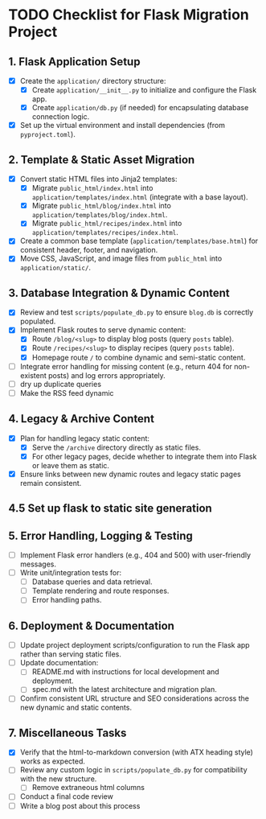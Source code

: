 # TODO Checklist for Flask Migration Project

## 1. Flask Application Setup
- [x] Create the `application/` directory structure:
  - [x] Create `application/__init__.py` to initialize and configure the Flask app.
  - [x] Create `application/db.py` (if needed) for encapsulating database connection logic.
- [x] Set up the virtual environment and install dependencies (from `pyproject.toml`).

## 2. Template & Static Asset Migration
- [x] Convert static HTML files into Jinja2 templates:
  - [x] Migrate `public_html/index.html` into `application/templates/index.html` (integrate with a base layout).
  - [x] Migrate `public_html/blog/index.html` into `application/templates/blog/index.html`.
  - [x] Migrate `public_html/recipes/index.html` into `application/templates/recipes/index.html`.
- [x] Create a common base template (`application/templates/base.html`) for consistent header, footer, and navigation.
- [x] Move CSS, JavaScript, and image files from `public_html` into `application/static/`.

## 3. Database Integration & Dynamic Content
- [x] Review and test `scripts/populate_db.py` to ensure `blog.db` is correctly populated.
- [x] Implement Flask routes to serve dynamic content:
  - [x] Route `/blog/<slug>` to display blog posts (query `posts` table).
  - [x] Route `/recipes/<slug>` to display recipes (query `posts` table).
  - [x] Homepage route `/` to combine dynamic and semi-static content.
- [ ] Integrate error handling for missing content (e.g., return 404 for non-existent posts) and log errors appropriately.
- [ ] dry up duplicate queries
- [ ] Make the RSS feed dynamic

## 4. Legacy & Archive Content
- [x] Plan for handling legacy static content:
  - [x] Serve the `/archive` directory directly as static files.
  - [x] For other legacy pages, decide whether to integrate them into Flask or leave them as static.
- [x] Ensure links between new dynamic routes and legacy static pages remain consistent.

## 4.5 Set up flask to static site generation
## 5. Error Handling, Logging & Testing
- [ ] Implement Flask error handlers (e.g., 404 and 500) with user-friendly messages.
- [ ] Write unit/integration tests for:
  - [ ] Database queries and data retrieval.
  - [ ] Template rendering and route responses.
  - [ ] Error handling paths.

## 6. Deployment & Documentation
- [ ] Update project deployment scripts/configuration to run the Flask app rather than serving static files.
- [ ] Update documentation:
  - [ ] README.md with instructions for local development and deployment.
  - [ ] spec.md with the latest architecture and migration plan.
- [ ] Confirm consistent URL structure and SEO considerations across the new dynamic and static contents.

## 7. Miscellaneous Tasks
- [x] Verify that the html-to-markdown conversion (with ATX heading style) works as expected.
- [ ] Review any custom logic in `scripts/populate_db.py` for compatibility with the new structure.
  - [ ] Remove extraneous html columns
- [ ] Conduct a final code review
- [ ] Write a blog post about this process
